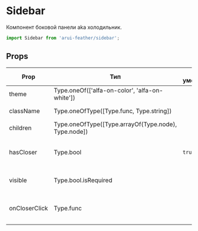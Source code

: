 # Sidebar

Компонент боковой панели aka холодильник.

```javascript
import Sidebar from 'arui-feather/sidebar';
```




## Props


| Prop  | Тип  | По-умолчанию | Обязательный | Описание |
| ----- | ---- | ------------ | ------------ |----------|
| theme | Type.oneOf(['alfa-on-color', 'alfa-on-white']) |  |  | Тема компонента |
| className | Type.oneOfType([Type.func, Type.string]) |  |  | Дополнительный класс |
| children | Type.oneOfType([Type.arrayOf(Type.node), Type.node]) |  |  | Дочерние компоненты |
| hasCloser | Type.bool | `true`  |  | Признак для отрисовки элемента закрытия |
| visible | Type.bool.isRequired |  |  | Признак появления холодильника |
| onCloserClick | Type.func |  |  | Обработчик клика на элемент закрытия |











